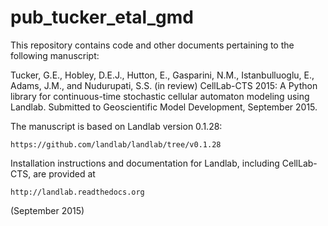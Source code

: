 # pub_tucker_etal_gmd
This repository contains code and other documents pertaining to the following
manuscript:

Tucker, G.E., Hobley, D.E.J., Hutton, E., Gasparini, N.M., Istanbulluoglu, E., Adams, J.M., and Nudurupati, S.S. (in review) CellLab-CTS 2015: A Python library for continuous-time stochastic cellular automaton modeling using Landlab. Submitted to Geoscientific Model Development, September 2015.

The manuscript is based on Landlab version 0.1.28:

    https://github.com/landlab/landlab/tree/v0.1.28

Installation instructions and documentation for Landlab, including CellLab-CTS, are provided at 

    http://landlab.readthedocs.org

(September 2015)


